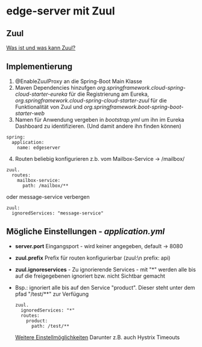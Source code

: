 # edge-server mit Zuul


## Zuul

[Was ist und was kann Zuul?](http://techblog.netflix.com/2013/06/announcing-zuul-edge-service-in-cloud.html) 

## Implementierung
1. @EnableZuulProxy an die Spring-Boot Main Klasse
2. Maven Dependencies hinzufgen *org.springframework.cloud-spring-cloud-starter-eureka* für die Registrierung am Eureka, *org.springframework.cloud-spring-cloud-starter-zuul* für die Funktionalität von Zuul und *org.springframework.boot-spring-boot-starter-web*
3. Namen für Anwendung vergeben in *bootstrap.yml* um ihn im Eureka Dashboard zu identifizieren. (Und damit andere ihn finden können)
  
  ```
  spring:
    application:
      name: edgeserver
  ```
4. Routen beliebig konfigurieren z.b. vom Mailbox-Service -> /mailbox/
  
  ```
  zuul.
    routes:
      mailbox-service:
        path: /mailbox/**
  ```
  oder message-service verbergen
  
  ```
  zuul:
    ignoredServices: "message-service"
  ``` 


## Mögliche Einstellungen - *application.yml*
- **server.port** Eingangsport - wird keiner angegeben, default -> 8080
- **zuul.prefix** Prefix für routen konfigurierbar (zuul:\n  prefix: api)
- **zuul.ignoreservices** -  Zu ignorierende Services - mit "*" werden alle bis auf die freigegebenen ignoriert bzw. nicht Sichtbar gemacht
- Bsp.: ignoriert alle bis auf den Service "product". Dieser steht unter dem pfad "/test/\*\*" zur Verfügung

  ```
  zuul.
    ignoredServices: "*"
    routes:
      product:
        path: /test/**
  ```
  
  [Weitere Einstellmöglichkeiten](http://cloud.spring.io/spring-cloud-netflix/spring-cloud-netflix.html) Darunter z.B. auch Hystrix Timeouts
